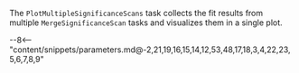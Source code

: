 The `PlotMultipleSignificanceScans` task collects the fit results from multiple `MergeSignificanceScan` tasks and visualizes them in a single plot.

<div class="dhi_parameter_table">

--8<-- "content/snippets/parameters.md@-2,21,19,16,15,14,12,53,48,17,18,3,4,22,23,5,6,7,8,9"

</div>
